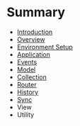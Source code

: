 # Summary

* [Introduction](README.md)
* [Overview](overview.md)
* [Environment Setup](environment-setup.md)
* [Application](application.md)
* [Events](events.md)
* [Model](model.md)
* [Collection](collection.md)
* [Router](router.md)
* [History](history.md)
* [Sync](sync.md)
* View
* Utility

